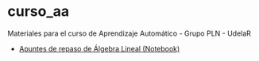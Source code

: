 # curso_aa
Materiales para el curso de Aprendizaje Automático - Grupo PLN - UdelaR

- [Apuntes de repaso de Álgebra Lineal (Notebook)](https://github.com/pln-fing-udelar/curso_aa/blob/master/material_adicional/A%20-%20Algebra%20Lineal.ipynb)

